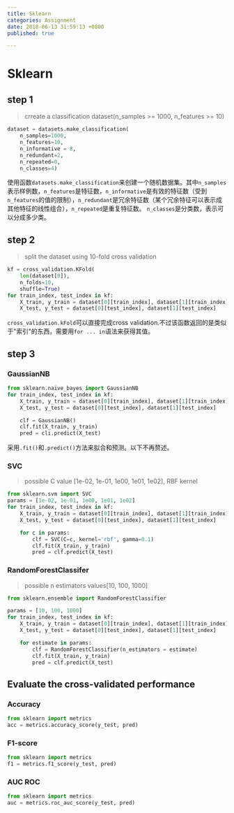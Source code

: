 ```yaml
---
title: Sklearn
categories: Assignment
date: 2018-06-13 31:59:13 +0800
published: true

---
```

# Sklearn
## step 1
> crreate a classification dataset(n_samples >= 1000, n_features >= 10)

``` python
dataset = datasets.make_classification(
    n_samples=1000, 
    n_features=10, 
    n_informative = 8, 
    n_redundant=2, 
    n_repeated=0, 
    n_classes=4)
```
使用函数`datasets.make_classification`来创建一个随机数据集。其中`n_samples`表示样例数，`n_features`是特征数，`n_informative`是有效的特征数（受到`n_features`的值的限制），`n_redundant`是冗余特征数（某个冗余特征可以表示成其他特征的线性组合），`n_repeated`是重复特征数。
`n_classes`是分类数，表示可以分成多少类。

## step 2

> split the dataset using 10-fold cross validation

``` python
kf = cross_validation.KFold(
    len(dataset[0]), 
    n_folds=10, 
    shuffle=True)
for train_index, test_index in kf:
    X_train, y_train = dataset[0][train_index], dataset[1][train_index]
    X_test, y_test = dataset[0][test_index], dataset[1][test_index]
```
`cross_validation.kFold`可以直接完成cross validation.不过该函数返回的是类似于"索引"的东西，需要用`for ... in`语法来获得其值。
## step 3
### GaussianNB
``` python
from sklearn.naive_bayes import GaussianNB
for train_index, test_index in kf:
    X_train, y_train = dataset[0][train_index], dataset[1][train_index]
    X_test, y_test = dataset[0][test_index], dataset[1][test_index]

    clf = GaussianNB()
    clf.fit(X_train, y_train)
    pred = cli.predict(X_test)
```

采用`.fit()`和`.predict()`方法来拟合和预测。以下不再赘述。
### SVC
> possible C value [1e-02, 1e-01, 1e00, 1e01, 1e02], RBF kernel

``` python
from sklearn.svm import SVC
params = [1e-02, 1e-01, 1e00, 1e01, 1e02]
for train_index, test_index in kf:
    X_train, y_train = dataset[0][train_index], dataset[1][train_index]
    X_test, y_test = dataset[0][test_index], dataset[1][test_index]

    for c in params:
        clf = SVC(C=c, kernel='rbf', gamma=0.1)
        clf.fit(X_train, y_train)
        pred = clf.predict(X_test)
```

### RandomForestClassifer
> possible n estimators values[10, 100, 1000]

``` python
from sklearn.ensemble import RandomForestClassifier

params = [10, 100, 1000]
for train_index, test_index in kf:
    X_train, y_train = dataset[0][train_index], dataset[1][train_index]
    X_test, y_test = dataset[0][test_index], dataset[1][test_index]

    for estimate in params:
        clf = RandomForestClassifier(n_estimators = estimate)
        clf.fit(X_train, y_train)
        pred = clf.predict(X_test)
```
## Evaluate the cross-validated performance
### Accuracy
``` python
from sklearn import metrics
acc = metrics.accuracy_score(y_test, pred)
```
### F1-score
``` python
from sklearn import metrics
f1 = metrics.f1_score(y_test, pred)
```
### AUC ROC
``` python
from sklearn import metrics
auc = metrics.roc_auc_score(y_test, pred)
```
